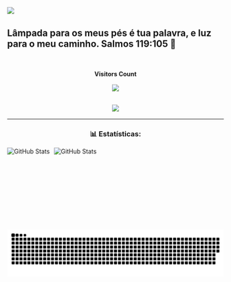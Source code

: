 <img src="https://readme-typing-svg.herokuapp.com/?font=Righteous&size=35&center=true&vCenter=true&width=500&height=70&duration=4000&lines=Olá!+👋;+Seja+bem-vindo!;" />

## Lâmpada para os meus pés é tua palavra, e luz para o meu caminho. Salmos 119:105 👊

<div align="center">
<br><p align="center"><b>Visitors Count</b></p>  
<p align="center"><img align="center" src="https://profile-counter.glitch.me/{Eng-Paulo}/count.svg" /></p> 
<br>


<div align="center">  
<img src="https://skillicons.dev/icons?i=html,css,js,ts,python,nodejs,react,git,github,linux,vscode,notion,&theme=dark" />
 
<br>
<hr>



### 📊 Estatísticas:
<p>
  <img 
    align="left"
    style="display: inline-block; margin-right: 10px;"
    style="margin-right: 10px;"
    alt="GitHub Stats" 
    height="190" 
    src="https://github-readme-stats.vercel.app/api?username=Eng-Paulo&show_icons=true&theme=tokyonight&include_all_commits=true&locale=pt-br" 
  />

<img 
      align="left" 
      alt="GitHub Stats" 
      height="190" 
      src="https://github-readme-stats.vercel.app/api/top-langs/?username=Eng-Paulo&theme=tokyonight&layout=compact&custom_title=Tecnologias&langs_count=9" 
  />

</p>

 



![Snake animation](https://github.com/betafontes/betafontes/blob/output/github-contribution-grid-snake.svg)
</div>
<br>
<p>
 




 


